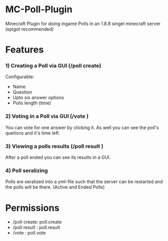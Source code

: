 # MC-Poll-Plugin
Minecraft Plugin for doing ingame Polls in an 1.8.8 singel minecraft server (spigot recommended)

# Features
### 1) Creating a Poll via GUI (/poll create)
Configurable: 
- Name
- Question
- Upto six answer options
- Polls length (time)

### 2) Voting in a Poll via GUI (/vote <poll-name>)
You can vote for one answer by clicking it. As well you can see the poll's quetions and it's time left.

### 3) Viewing a polls results (/poll result <poll-name>)
After a poll ended you can see its results in a GUI.

### 4) Poll seralizing
Polls are seralized into a yml-file such that the server can be restarted and the polls will be there. (Active and Ended Polls)

# Permissions
- /poll create: poll.create
- /poll result <poll-name>: poll.result
- /vote <poll-name>: poll.vote
